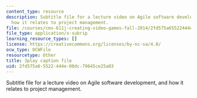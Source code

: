 ```yaml
---
content_type: resource
description: Subtitle file for a lecture video on Agile software development, and
  how it relates to project management.
file: /courses/cms-611j-creating-video-games-fall-2014/2fd575a65522444e00dc79645ce25a03_UxMpn92vGXs.srt
file_type: application/x-subrip
learning_resource_types: []
license: https://creativecommons.org/licenses/by-nc-sa/4.0/
ocw_type: OCWFile
resourcetype: Other
title: 3play caption file
uid: 2fd575a6-5522-444e-00dc-79645ce25a03
---
```

Subtitle file for a lecture video on Agile software development, and how it relates to project management.